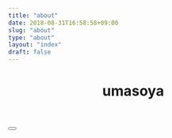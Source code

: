 ```yaml
---
title: "about"
date: 2018-08-31T16:58:58+09:00
slug: "about"
type: "about"
layout: "index"
draft: false
---
```


<header class="about-header">
    <div id="user_icon"><i class="fas fa-10x fa-user-circle"></i></div>
    <h1 id="user_name">umasoya</h1>
</header>
<div class="icons">
    <a href="https://github.com/umasoya/" target="_brank">
        <i class="fab fa-github"></i>
    </a>
    <a href="https://twitter.com/zomqyqzvto" target="_brank">
        <i class="fab fa-twitter"></i>
    </a>
    <button type="button" id="nintendo-switch" class="btn" data-clipboard-text="SW-1510-1283-3250">
        <i class="fab fa-nintendo-switch"></i>
    </button>
</div>
